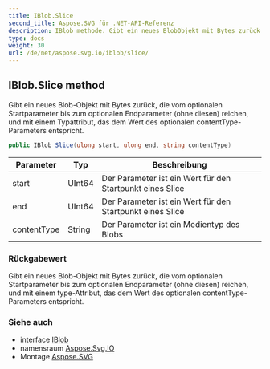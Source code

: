 ```yaml
---
title: IBlob.Slice
second_title: Aspose.SVG für .NET-API-Referenz
description: IBlob methode. Gibt ein neues BlobObjekt mit Bytes zurück die vom optionalen Startparameter bis zum optionalen Endparameter ohne diesen reichen und mit einem Typattribut das dem Wert des optionalen contentTypeParameters entspricht.
type: docs
weight: 30
url: /de/net/aspose.svg.io/iblob/slice/
---
```

## IBlob.Slice method

Gibt ein neues Blob-Objekt mit Bytes zurück, die vom optionalen Startparameter bis zum optionalen Endparameter (ohne diesen) reichen, und mit einem Typattribut, das dem Wert des optionalen contentType-Parameters entspricht.

```csharp
public IBlob Slice(ulong start, ulong end, string contentType)
```

| Parameter | Typ | Beschreibung |
| --- | --- | --- |
| start | UInt64 | Der Parameter ist ein Wert für den Startpunkt eines Slice |
| end | UInt64 | Der Parameter ist ein Wert für den Startpunkt eines Slice |
| contentType | String | Der Parameter ist ein Medientyp des Blobs |

### Rückgabewert

Gibt ein neues Blob-Objekt mit Bytes zurück, die vom optionalen Startparameter bis zum optionalen Endparameter (ohne diesen) reichen, und mit einem type-Attribut, das dem Wert des optionalen contentType-Parameters entspricht.

### Siehe auch

* interface [IBlob](../)
* namensraum [Aspose.Svg.IO](../../iblob/)
* Montage [Aspose.SVG](../../../)


